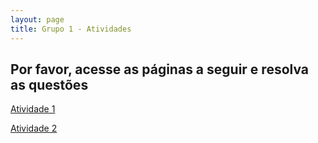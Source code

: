 ```yaml
---
layout: page
title: Grupo 1 - Atividades
---
```


## Por favor, acesse as páginas a seguir e resolva as questões

[Atividade 1](atividade1)

[Atividade 2](atividade2)
